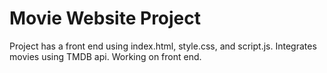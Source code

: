 # Movie Website Project
Project has a front end using index.html, style.css, and script.js. Integrates movies using TMDB api.
Working on front end.
